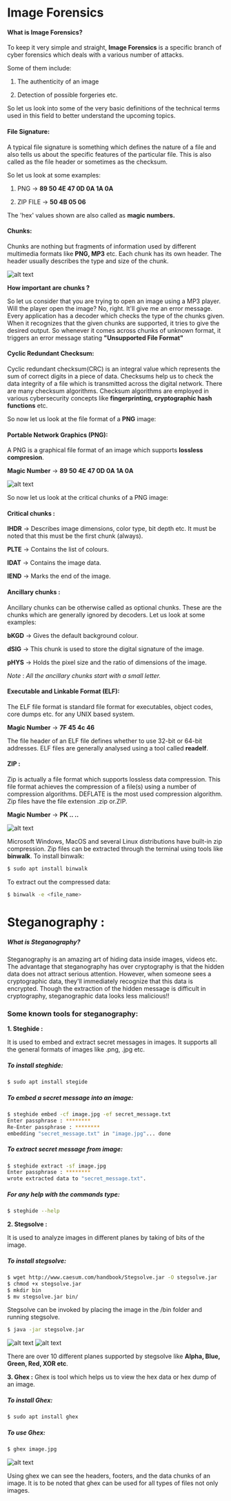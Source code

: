 # __Image Forensics__

#### What is Image Forensics?

To keep it very simple and straight, **Image Forensics** is a specific branch of cyber forensics which deals with a various number of attacks.

Some of them include:

1. The authenticity of an image

2. Detection of possible forgeries etc.

So let us look into some of the very basic definitions of the technical terms used in this field to better understand the upcoming topics.

#### **File Signature**:

A typical file signature is something which defines the nature of a file and also tells us about the specific features of the particular file. This is also called as the file header or sometimes as the checksum.

So let us look at some examples:

1. PNG -> **89 50 4E 47 0D 0A 1A 0A**

2. ZIP FILE -> **50 4B 05 06**

The 'hex' values shown are also called as **magic numbers.**

#### **Chunks**:

Chunks are nothing but fragments of information used by different multimedia formats like **PNG, MP3** etc.
Each chunk has its own header. The header usually describes the type and size of the chunk.

![alt text](https://github.com/stuxnet999/Image-Forensics/blob/master/Chunk_example.png "Chunk example")

**How important are chunks ?**

So let us consider that you are trying to open an image using a MP3 player.
Will the player open the image? No, right.
It'll give me an error message. Every application has a decoder which checks the type of the chunks given. When it recognizes that the given chunks are supported, it tries to give the desired output. So whenever it comes across chunks of unknown format, it triggers an error message stating **"Unsupported File Format"**

#### **Cyclic Redundant Checksum**:

Cyclic redundant checksum(CRC) is an integral value which represents the sum of correct digits in a piece of data.
Checksums help us to check the data integrity of a file which is transmitted across the digital network.
There are many checksum algorithms. Checksum algorithms are employed in various cybersecurity concepts like **fingerprinting, cryptographic hash functions** etc. 

So now let us look at the file format of a **PNG** image:

#### Portable Network Graphics (PNG):

A PNG is a graphical file format of an image which supports **lossless compresion**.

**Magic Number** -> **89 50 4E 47 0D 0A 1A 0A**

![alt text](https://github.com/stuxnet999/Image-Forensics/blob/master/PNG_File-Header.png "PNG File Header")

So now let us look at the critical chunks of a PNG image:

#### **Critical chunks** :

**IHDR** -> Describes image dimensions, color type, bit depth etc. It must be noted that this must be the first chunk (always).

**PLTE** -> Contains the list of colours.

**IDAT** -> Contains the image data.

**IEND** -> Marks the end of the image.

#### **Ancillary chunks** :
Ancillary chunks can be otherwise called as optional chunks. These are the chunks which are generally ignored by decoders.
Let us look at some examples:

**bKGD** -> Gives the default background colour.

**dSIG** -> This chunk is used to store the digital signature of the image.

**pHYS** -> Holds the pixel size and the ratio of dimensions of the image.

*_Note_* : *_All the ancillary chunks start with a small letter._*

#### Executable and Linkable Format (ELF):
The ELF file format is standard file format for executables, object codes, core dumps etc. for any UNIX based system.

**Magic Number** -> **7F 45 4c 46**

The file header of an ELF file defines whether to use 32-bit or 64-bit addresses.
ELF files are generally analysed using a tool called **readelf**.

#### ZIP :
Zip is actually a file format which supports lossless data compression. This file format achieves the compression of a file(s) using a number of compression algorithms.
DEFLATE is the most used compression algorithm. Zip files have the file extension .zip or.ZIP.

 **Magic Number** -> **PK .. ..**
 
![alt text](https://github.com/stuxnet999/Image-Forensics/blob/master/zip.png "ZIP FILE HEADER")

Microsoft Windows, MacOS and several Linux distributions have built-in zip compression.
Zip files can be extracted through the terminal using tools like **binwalk**.
To install binwalk:
```bash
$ sudo apt install binwalk
```
To extract out the compressed data:
``` bash 
$ binwalk -e <file_name>
```
# Steganography :

##### What is Steganography?
Steganography is an amazing art of hiding data inside images, videos etc. 
The advantage that steganography has over cryptography is that the hidden data does not attract serious attention. However, when someone sees a cryptographic data, they'll immediately recognize that this data is encrypted. Though the extraction of the hidden message is difficult in cryptography, steganographic data looks less malicious!!

### Some known tools for steganography:

**1. Steghide :**

It is used to embed and extract secret messages in images. It supports all the general formats of images like .png, .jpg etc.
##### To install steghide:
```bash
$ sudo apt install stegide
```
##### To embed a secret message into an image:
```bash
$ steghide embed -cf image.jpg -ef secret_message.txt
Enter passphrase : ********
Re-Enter passphrase : ********
embedding "secret_message.txt" in "image.jpg"... done
```
##### To extract secret message from image:
```bash 
$ steghide extract -sf image.jpg
Enter passphrase : ********
wrote extracted data to "secret_message.txt".
```
##### For any help with the commands type:
```bash
$ steghide --help
```
**2. Stegsolve :**

It is used to analyze images in different planes by taking of bits of the image.
##### To install stegsolve:
```bash
$ wget http://www.caesum.com/handbook/Stegsolve.jar -O stegsolve.jar
$ chmod +x stegsolve.jar
$ mkdir bin
$ mv stegsolve.jar bin/
```
Stegsolve can be invoked by placing the image in the /bin folder and running stegsolve. 
```bash
$ java -jar stegsolve.jar
```
![alt text](https://github.com/stuxnet999/Image-Forensics/blob/master/stegsolve-blue.png "The Blue Plane")
![alt text](https://github.com/stuxnet999/Image-Forensics/blob/master/stegsolve-green.png "Green Plane")

There are over 10 different planes supported by stegsolve like **Alpha, Blue, Green, Red, XOR etc**.

**3. Ghex :**
Ghex is tool which helps us to view the hex data or hex dump of an image.
##### To install Ghex:
```bash
$ sudo apt install ghex
```
##### To use Ghex:
```bash
$ ghex image.jpg
```
![alt text](https://github.com/stuxnet999/Image-Forensics/blob/master/ghex.png "Ghex")

Using ghex we can see the headers, footers, and the data chunks of an image.
It is to be noted that ghex can be used for all types of files not only images.
